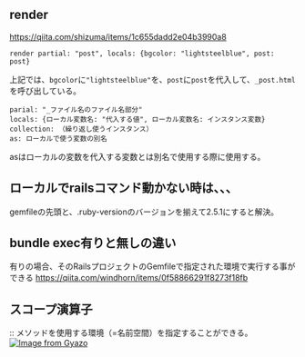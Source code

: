## render
https://qiita.com/shizuma/items/1c655dadd2e04b3990a8

```
render partial: "post", locals: {bgcolor: "lightsteelblue", post: post}
```
上記では、`bgcolor`に`"lightsteelblue"`を、`post`に`post`を代入して、`_post.html`を呼び出している。

```
parial: "_ファイル名のファイル名部分"
locals: {ローカル変数名: "代入する値", ローカル変数名: インスタンス変数}
collection: （繰り返し使うインスタンス）
as: ローカルで使う変数の別名
```
asはローカルの変数を代入する変数とは別名で使用する際に使用する。


## ローカルでrailsコマンド動かない時は、、、
gemfileの先頭と、.ruby-versionのバージョンを揃えて2.5.1にすると解決。


## bundle exec有りと無しの違い
有りの場合、そのRailsプロジェクトのGemfileで指定された環境で実行する事ができる
https://qiita.com/windhorn/items/0f58866291f8273f18fb

## スコープ演算子
:: メソッドを使用する環境（=名前空間）を指定することができる。
[![Image from Gyazo](https://i.gyazo.com/35f16210aaa87cb000988a324e998f50.png)](https://gyazo.com/35f16210aaa87cb000988a324e998f50)

